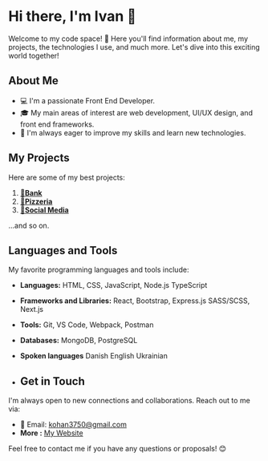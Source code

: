 # Hi there, I'm Ivan 👋

Welcome to my code space! 🚀 Here you'll find information about me, my projects, the technologies I use, and much more. Let's dive into this exciting world together!

## About Me

- 💻 I'm a passionate Front End Developer.
- 🎓 My main areas of interest are web development, UI/UX design, and front end frameworks.
- 🌱 I'm always eager to improve my skills and learn new technologies.

## My Projects

Here are some of my best projects:

1. [**🏦Bank**](https://ivan3750.github.io/SmartBank/)
2. [**🍕Pizzeria**](https://ivan3750.github.io/pizzle/dist/index.html)
3. [**📱Social Media**](https://moments-mui4.onrender.com/)

...and so on.

## Languages and Tools

My favorite programming languages and tools include:

- **Languages:** HTML, CSS, JavaScript, Node.js TypeScript
- **Frameworks and Libraries:** React, Bootstrap, Express.js SASS/SCSS, Next.js
- **Tools:** Git, VS Code, Webpack, Postman 
- **Databases:** MongoDB, PostgreSQL
  
- **Spoken languages** Danish English Ukrainian
  
- ## Get in Touch

I'm always open to new connections and collaborations. Reach out to me via:

- 📧 Email: [kohan3750@gmail.com](mailto:kohan3750@gmail.com)
- **More :** [My Website](https://ivan3750.github.io/AboutMe/)

Feel free to contact me if you have any questions or proposals! 😊
